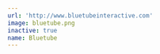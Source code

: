 ```yaml
---
url: 'http://www.bluetubeinteractive.com'
image: bluetube.png
inactive: true
name: Bluetube
---
```

